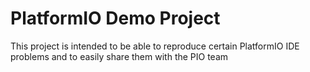 # PlatformIO Demo Project
This project is intended to be able to reproduce certain PlatformIO IDE problems and to easily share them with the PIO team